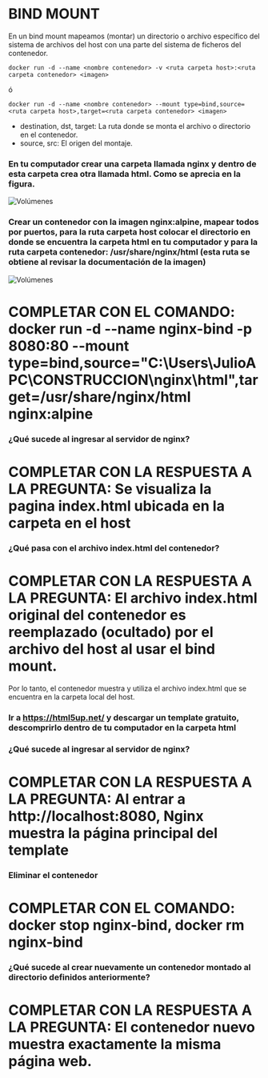 # BIND MOUNT
En un bind mount mapeamos (montar) un directorio o archivo específico del sistema de archivos del host con una parte del sistema de ficheros del contenedor.

```
docker run -d --name <nombre contenedor> -v <ruta carpeta host>:<ruta carpeta contenedor> <imagen> 
```
ó
```
docker run -d --name <nombre contenedor> --mount type=bind,source=<ruta carpeta host>,target=<ruta carpeta contenedor> <imagen>
```
- destination, dst, target: La ruta donde se monta el archivo o directorio en el contenedor.
- source, src: El origen del montaje.
  
### En tu computador crear una carpeta llamada nginx y dentro de esta carpeta crea otra llamada html. Como se aprecia en la figura.
![Volúmenes](directorio.PNG)

### Crear un contenedor con la imagen nginx:alpine, mapear todos por puertos, para la ruta carpeta host colocar el directorio en donde se encuentra la carpeta html en tu computador y para la ruta carpeta contenedor: /usr/share/nginx/html (esta ruta se obtiene al revisar la documentación de la imagen)
![Volúmenes](volumen-host.PNG)
# COMPLETAR CON EL COMANDO: docker run -d --name nginx-bind -p 8080:80 --mount type=bind,source="C:\Users\JulioAPC\CONSTRUCCION\nginx\html",target=/usr/share/nginx/html nginx:alpine


### ¿Qué sucede al ingresar al servidor de nginx?
# COMPLETAR CON LA RESPUESTA A LA PREGUNTA: Se visualiza la pagina index.html ubicada en la carpeta en el host

### ¿Qué pasa con el archivo index.html del contenedor?
# COMPLETAR CON LA RESPUESTA A LA PREGUNTA: El archivo index.html original del contenedor es reemplazado (ocultado) por el archivo del host al usar el bind mount.
Por lo tanto, el contenedor muestra y utiliza el archivo index.html que se encuentra en la carpeta local del host.

### Ir a https://html5up.net/ y descargar un template gratuito, descomprirlo dentro de tu computador en la carpeta html
### ¿Qué sucede al ingresar al servidor de nginx?
# COMPLETAR CON LA RESPUESTA A LA PREGUNTA: Al entrar a http://localhost:8080, Nginx muestra la página principal del template

### Eliminar el contenedor
# COMPLETAR CON EL COMANDO: docker stop nginx-bind, docker rm nginx-bind

### ¿Qué sucede al crear nuevamente un contenedor montado al directorio definidos anteriormente?
# COMPLETAR CON LA RESPUESTA A LA PREGUNTA: El contenedor nuevo muestra exactamente la misma página web.


